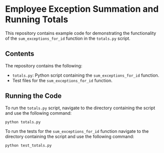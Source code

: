 # Employee Exception Summation and Running Totals

This repository contains example code for demonstrating the functionality of the `sum_exceptions_for_id` function in the `totals.py` script.

## Contents

The repository contains the following:

- `totals.py`: Python script containing the `sum_exceptions_for_id` function.
- Test files for the `sum_exceptions_for_id` function.

## Running the Code

To run the `totals.py` script, navigate to the directory containing the script and use the following command:

```bash
python totals.py
```

To run the tests for the `sum_exceptions_for_id` function navigate to the directory containing the script and use the following command:

```bash
python test_totals.py
```